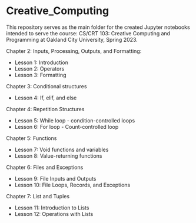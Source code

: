 # Creative_Computing

This repository serves as the main folder for the created Jupyter notebooks intended to serve the course: CS/CRT 103: Creative Computing and Programming at Oakland City University, Spring 2023.

Chapter 2: Inputs, Processing, Outputs, and Formatting:
  * Lesson 1: Introduction
  * Lesson 2: Operators
  * Lesson 3: Formatting

Chapter 3: Conditional structures
  * Lesson 4: If, elif, and else

Chapter 4: Repetition Structures
  * Lesson 5: While loop - condition-controlled loops
  * Lesson 6: For loop - Count-controlled loop
 
 Chapter 5: Functions
  * Lesson 7: Void functions and variables
  * Lesson 8: Value-returning functions
  
  Chapter 6: Files and Exceptions
  * Lesson 9: File Inputs and Outputs
  * Lesson 10: File Loops, Records, and Exceptions
  
  Chapter 7: List and Tuples
  * Lesson 11: Introduction to Lists
  * Lesson 12: Operations with Lists
